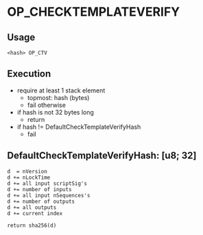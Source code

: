 # OP_CHECKTEMPLATEVERIFY

## Usage

```
<hash> OP_CTV
```

## Execution

- require at least 1 stack element
    - topmost: hash (bytes)
    - fail otherwise
- if hash is not 32 bytes long
    - return
- if hash != DefaultCheckTemplateVerifyHash
    - fail

## DefaultCheckTemplateVerifyHash: [u8; 32]

```
d  = nVersion
d += nLockTime
d += all input scriptSig's
d += number of inputs
d += all input nSequences's
d += number of outputs
d += all outputs
d += current index

return sha256(d)
```

